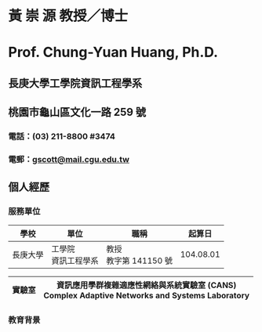 # 黃 崇 源 教授／博士
# Prof. Chung-Yuan Huang, Ph.D.
## 長庚大學工學院資訊工程學系
## 桃園市龜山區文化一路 259 號
### 電話：(03) 211-8800 #3474
### 電郵：[gscott@mail.cgu.edu.tw](mailto:gscott@mail.cgu.edu.tw)

## 個人經歷
### 服務單位

|學校|單位|職稱|起算日|
|-|-|-|-|
|長庚大學|工學院<br>資訊工程學系|教授<br>教字第 141150 號|104.08.01|

|實驗室|資訊應用學群複雜適應性網絡與系統實驗室 (CANS)<br>Complex Adaptive Networks and Systems Laboratory|
|-|-|

### 教育背景
